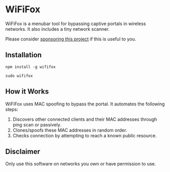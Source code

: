 # WiFiFox
WiFiFox is a menubar tool for bypassing captive portals in wireless networks. It also includes a tiny network scanner.

Please consider [sponsoring this project](https://github.com/sponsors/t-mullen) if this is useful to you.

## Installation
```
npm install -g wififox
```
```
sudo wififox
```


## How it Works
WiFiFox uses MAC spoofing to bypass the portal. It automates the following steps:

1) Discovers other connected clients and their MAC addresses through ping scan or passively.
2) Clones/spoofs these MAC addresses in random order.
3) Checks connection by attempting to reach a known public resource.

## Disclaimer
Only use this software on networks you own or have permission to use.
